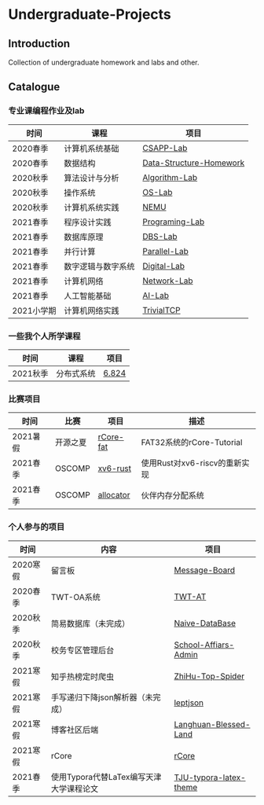 # Undergraduate-Projects
## Introduction

Collection of undergraduate homework and labs and other.

## Catalogue

### 专业课编程作业及lab

| 时间     | 课程               | 项目                                                         |
| -------- | ------------------ | ------------------------------------------------------------ |
| 2020春季 | 计算机系统基础     | [CSAPP-Lab](https://github.com/KuangjuX/CSAPP-Lab)           |
| 2020春季 | 数据结构           | [Data-Structure-Homework](https://github.com/KuangjuX/Data-Structure-Homework) |
| 2020秋季 | 算法设计与分析     | [Algorithm-Lab](https://github.com/KuangjuX/Algorithm-Lab)   |
| 2020秋季 | 操作系统           | [OS-Lab](https://github.com/KuangjuX/OS-Lab) |
| 2020秋季 | 计算机系统实践     | [NEMU](https://github.com/KuangjuX/NEMU2020)                 |
| 2021春季 | 程序设计实践       | [Programing-Lab](https://github.com/KuangjuX/Programing-Lab) |
| 2021春季 | 数据库原理         | [DBS-Lab](https://github.com/KuangjuX/DBS-Lab)               |
| 2021春季 | 并行计算           | [Parallel-Lab](https://github.com/KuangjuX/Parallel-Lab)     |
| 2021春季 | 数字逻辑与数字系统 | [Digital-Lab](https://github.com/KuangjuX/Digital-Lab)       |
| 2021春季 | 计算机网络         | [Network-Lab](https://github.com/KuangjuX/Network-Lab) |
| 2021春季 | 人工智能基础       | [AI-Lab](https://github.com/KuangjuX/AI-Lab)                 |
| 2021小学期| 计算机网络实践    | [TrivialTCP](https://github.com/KuangjuX/TrivialTCP)        |

### 一些我个人所学课程
| 时间     | 课程               | 项目                                                         |
| -------- | ------------------ | ------------------------------------------------------------ |
| 2021秋季 | 分布式系统     | [6.824](https://github.com/KuangjuX/6.824)           |


### 比赛项目

| 时间     | 比赛   | 项目                                             | 描述 |
| -------- | ------ | ------------------------------------------------ |------|
| 2021暑假 | 开源之夏 | [rCore-fat](https://github.com/KuangjuX/rCore-fat)| FAT32系统的rCore-Tutorial |
| 2021春季 | OSCOMP | [xv6-rust](https://github.com/Ko-oK-OS/xv6-rust) |使用Rust对xv6-riscv的重新实现|
| 2021春季 | OSCOMP | [allocator](https://github.com/Ko-oK-OS/allocator) |伙伴内存分配系统|

### 个人参与的项目

| 时间     | 内容                             | 项目                                                         |
| -------- | -------------------------------- | ------------------------------------------------------------ |
| 2020寒假 | 留言板                           | [Message-Board](https://github.com/KuangjuX/Message-Board)   |
| 2020春季 | TWT-OA系统                       | [TWT-AT](https://github.com/TWT-At/Server)                   |
| 2020秋季 | 简易数据库（未完成）             | [Naive-DataBase](https://github.com/KuangjuX/Naive-DataBase) |
| 2020秋季 | 校务专区管理后台                 | [School-Affiars-Admin]()                                     |
| 2021寒假 | 知乎热榜定时爬虫                 | [ZhiHu-Top-Spider](https://github.com/KuangjuX/ZhiHu-Top-Spider) |
| 2021寒假 | 手写递归下降json解析器（未完成） | [leptjson](https://github.com/KuangjuX/leptjson)             |
| 2021寒假 | 博客社区后端                     | [Langhuan-Blessed-Land](https://github.com/KuangjuX/Langhuan-Blessed-Land) |
| 2021寒假 | rCore                            | [rCore](https://github.com/KuangjuX/rCore)                   |
| 2021春季 | 使用Typora代替LaTex编写天津大学课程论文                 |[TJU-typora-latex-theme](https://github.com/KuangjuX/TJU-typora-latex-theme)        |
